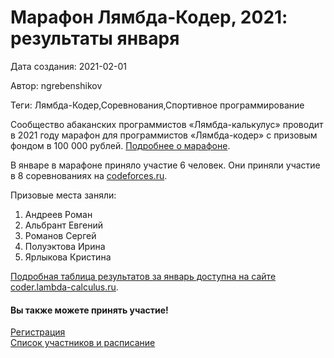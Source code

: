 # Марафон Лямбда-Кодер, 2021: результаты января

Дата создания: 2021-02-01

Автор: ngrebenshikov

Теги: Лямбда-Кодер,Соревнования,Спортивное программирование

Сообщество абаканских программистов «Лямбда-калькулус» проводит в 2021 году марафон для программистов «Лямбда-кодер» с призовым фондом в 100 000 рублей. [Подробнее о марафоне](http://lambda-calculus.ru/blog/events/187.html).  
  
В январе в марафоне приняло участие 6 человек. Они приняли участие в 8 соревнованиях на [codeforces.ru](https://codeforces.com/?locale=ru).  
   
Призовые места заняли:

1. Андреев Роман
2. Альбрант Евгений
3. Романов Сергей
4. Полуэктова Ирина
5. Ярлыкова Кристина

  
[Подробная таблица результатов за январь доступна на сайте coder.lambda-calculus.ru](http://coder.lambda-calculus.ru/leaderboard/2021-1).  
  

#### Вы также можете принять участие!
 [Регистрация](https://forms.gle/8pdyW43HtAGNzsWH8)  
[Список участников и расписание](http://coder.lambda-calculus.ru)